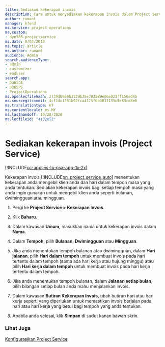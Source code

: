 ```yaml
---
title: Sediakan kekerapan invois
description: Cara untuk menyediakan kekerapan invois dalam Project Service
author: rumant
manager: kfend
ms.service: project-operations
ms.custom:
- dyn365-projectservice
ms.date: 8/03/2018
ms.topic: article
ms.author: rumant
audience: Admin
search.audienceType:
- admin
- customizer
- enduser
search.app:
- D365CE
- D365PS
- ProjectOperations
ms.openlocfilehash: 2739db966b332db35e383589e06e023ff156ed45
ms.sourcegitcommit: 4cf1dc1561b92fca4175f0b3813133c5e63ce8e6
ms.translationtype: HT
ms.contentlocale: ms-MY
ms.lasthandoff: 10/28/2020
ms.locfileid: "4132052"
---
```

# <a name="set-up-invoice-frequencies-project-service"></a>Sediakan kekerapan invois (Project Service)

[!INCLUDE[cc-applies-to-psa-app-1x-2x](../includes/cc-applies-to-psa-app-1x-2x.md)]

Kekerapan invois [!INCLUDE[pn_project_service_auto](../includes/pn-project-service-auto.md)] menentukan kekerapan anda mengebil klien anda dan hari dalam tempoh masa yang anda tentukan. Sediakan kekerapan invois bagi setiap tempoh masa yang anda ingin gunakan untuk mengebil klien anda seperti bulanan, dwimingguan atau mingguan.  
  
1.  Pergi ke **Project Service > Kekerapan Invois**.  
  
2.  Klik **Baharu**.  
  
3.  Dalam kawasan **Umum**, masukkan nama untuk kekerapan invois dalam **Nama**.  
  
4.  Dalam **Tempoh**, pilih **Bulanan**, **Dwimingguan** atau **Mingguan**.  
  
5.  Jika anda menentukan tempoh bulanan atau dwimingguan, dalam **Hari jalanan**, pilih **Hari dalam tempoh** untuk membuat invois pada hari tertentu dalam tempoh (sama ada hari kerja atau hujung minggu) atau pilih **Hari kerja dalam tempoh** untuk membuat invois pada hari kerja tertentu dalam tempoh.  
  
6.  Jika anda menentukan tempoh bulanan, dalam **Jalanan setiap bulan**, pilih bilangan setiap bulan anda mahu menjalankan invois.  
  
7.  Dalam kawasan **Butiran Kekerapan Invois**, ubah butiran hari atau hari kerja seperti yang diperlukan untuk memastikan invois berjalan pada hari atau hari kerja yang betul bagi tempoh yang anda tentukan.  
  
8.  Apabila anda selesai, klik **Simpan** di sudut kanan bawah skrin.  
  
### <a name="see-also"></a>Lihat Juga  
 [Konfigurasikan Project Service](../psa/configure.md)
